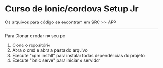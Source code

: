 # Curso de Ionic/cordova Setup Jr
Os arquivos para código se encontram em SRC >> APP

_____________________________________________________
Para Clonar e rodar no seu pc 
1. Clone o repositório
2. Abra o cmd e abra a pasta do arquivo
3. Execute "npm install" para instalar todas dependências do projeto
4. Execute "ionic serve" para iniciar o servidor

